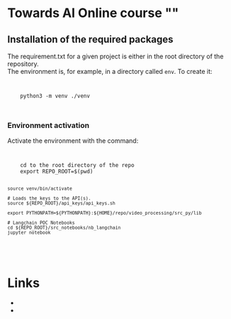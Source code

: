 # Towards AI Online course "" #


## Installation of the required packages

The requirement.txt for a given project is either in the root directory of the repository.<br>
The environment is, for example, in a directory called <code>env</code>. To create it:<br>

<code>
<pre>
    python3 -m venv ./venv
</pre>
</code>


### Environment activation
Activate the environment with the command:

<code>
<pre>
    cd to the root directory of the repo
    export REPO_ROOT=$(pwd)

    source venv/bin/activate
    
    # Loads the keys to the API(s).
    source ${REPO_ROOT}/api_keys/api_keys.sh

    export PYTHONPATH=${PYTHONPATH}:${HOME}/repo/video_processing/src_py/lib

    # Langchain POC Notebooks
    cd ${REPO_ROOT}/src_notebooks/nb_langchain
    jupyter notebook
</pre>
</code>


# Links
<ul>
  <li> <a target="_blank" href=""></a> </li>
  <li> <a target="_blank" href=""></a> </li>
</ul>
